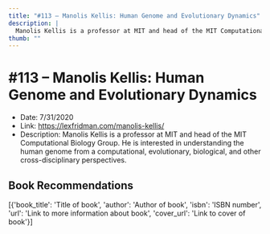```yaml
---
title: "#113 – Manolis Kellis: Human Genome and Evolutionary Dynamics"
description: |
  Manolis Kellis is a professor at MIT and head of the MIT Computational Biology Group. He is interested in understanding the human genome from a computational, evolutionary, biological, and other cross-disciplinary perspectives."
thumb: ""
---
```


# #113 – Manolis Kellis: Human Genome and Evolutionary Dynamics

  - Date: 7/31/2020
  - Link: https://lexfridman.com/manolis-kellis/
  - Description: Manolis Kellis is a professor at MIT and head of the MIT Computational Biology Group. He is interested in understanding the human genome from a computational, evolutionary, biological, and other cross-disciplinary perspectives.

## Book Recommendations

[{'book_title': 'Title of book', 'author': 'Author of book', 'isbn': 'ISBN number', 'url': 'Link to more information about book', 'cover_url': 'Link to cover of book'}]
